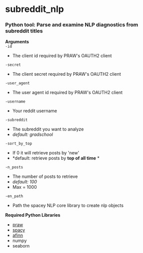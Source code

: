 # subreddit_nlp

### Python tool: Parse and examine NLP diagnostics from subreddit titles

**Arguments** <br>
`-id`
- The client id required by PRAW's OAUTH2 client   <br>

`-secret`  
- The client secret required by PRAW's OAUTH2 client <br>

`-user_agent`
- The user agent id required by PRAW's OAUTH2 client <br>

`-username`
- Your reddit username <br>

`-subreddit`
- The subreddit you want to analyze
- *default: gradschool* <br>

`-sort_by_top`
- If 0 it will retrieve posts by 'new'
- *default: retrieve posts by **top of all time** * <br>

`-n_posts`
- The number of posts to retrieve
- *default: 100* 
- Max = 1000 <br>

`-en_path`
- Path the spacey NLP core library to create nlp objects <br>

**Required Python Libraries**
- [praw](https://praw.readthedocs.io/en/latest/index.html)
- [spacy](https://spacy.io)
- [afinn](https://github.com/fnielsen/afinn)
- numpy
- seaborn


